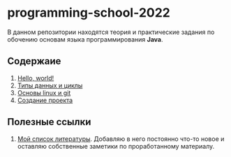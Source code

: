 # programming-school-2022

В данном репозитории находятся теория и практические задания по обочению основам языка программирования **Java**.

## Содержаие
1. [Hello, world!](./src/tasks/task1)
1. [Типы данных и циклы](./src/tasks/task2)
1. [Основы linux и git](./src/tasks/task3)
1. [Создание проекта](./src/tasks/task4)

## Полезные ссылки
1. [Мой список литературы](https://opposite-eagle-69e.notion.site/5564d022e62447a8b04027ca726dfa04?v=1af207355a2847368eca44f4b08b765e). Добавляю в него постоянно что-то новое и оставляю собственные заметики по проработанному материалу.
